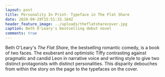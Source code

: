 ```yaml
---
layout: post
title: Personality In Print- Typeface in The Flat Share
date: 2020-09-29T15:51:33.164Z
header_feature_image: ../uploads/theflatsharecover.jpg
caption: Beth O'Leary's bestselling debut novel
comments: true
---
```

Beth O'Leary's *The Flat Share*, the bestselling romantic comedy, is a book of two faces. The exuberant and optimistic Tiffy contrasting against pragmatic and candid Leon in narrative voice and writing style to give two distinct protagonists with distinct personalities. This disparity debouches from within the story on the page to the typefaces on the cover.